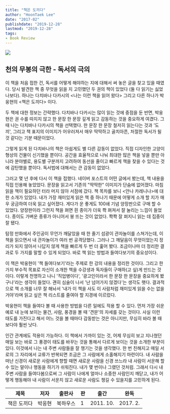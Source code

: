 ```yaml
---
title: "책은 도끼다"
author: "HoonTaek Lee"
date: "2017-02"
publishdate: "2019-12-28"
lastmod: "2019-12-28"
tags:
- Book Review
---
```


![](http://image.yes24.com/momo/TopCate1237/MidCate009/123688863.jpg)

## 천의 무봉의 극한 - 독서의 극의

이 책을 처음 접한 건, 독서를 어떻게 해야하는 지에 대해서 써 놓은 글을 찾고 있을 때였다.
당시 발견한 책 중 무엇을 읽을 지 고민했던 두 권의 책이 있었다 (둘 다 읽기는 싫었나보다).
하나는 다치바나 다카시의 <나는 이런 책을 읽어 왔다> 그리고 다른 하나가 박웅현의 <책은 도끼다> 이다.

두 책에 대한 정보는 간략했다. 다치바나 다카시는 많이 읽는 것에 중점을 둔 반면, 박웅현은 권 수를 따지지 않고 한 문장 한 문장 깊게 읽고 감동하는 것을 중요하게 여겼다. 그 때 나는 다치바나 다카시의 책을 선택했다. 한 문장 한 문장 철저히 읽는다는 것과 '도끼', 그리고 책 표지의 이미지가 어우러져서 매우 딱딱하고 골치아픈, 처절한 독서가 될 것 같다는 기분 때문이었다.

그렇게 읽게 된 다치바나의 책은 아쉽게도 별 다른 감동이 없었다. 직접 디자인한 고양이 형상의 건물이 신기했을 뿐이다. 공간을 효율적으로 나눠 최대한 많은 책을 넣을 뿐만 아니라 분야별로, 용도별 구분까지 고려하여 동선을 줄이고 빠르게 책을 찾을 수 있다는 것에 감탄했을 뿐이다. 독서법에 대해서는 큰 감동이 없었다.

그러고 몇 년 후에 다시 이 책을 접했다. 네이버 포스트의 어떤 글에서 봤는데, 책 내용을 직접 인용해 놓았었다. 문장을 읽고서 기존의 "딱딱한" 이미지가 단숨에 없어졌다. 마침 읽을 책이 필요하던 터라 머지 않아 서점에 갔다. 책 목차를 보니 <안나 카레니나>에 대한 소개가 있었다. 내가 가장 재미있게 읽은 책 중 하나기 때문에 어떻게 소개 할 지가 매우 궁금하여 더욱 읽고 싶어졌다. 게다가 운 좋게도 100쇄 기념 양장판으로 구매 할 수 있었다. 양장판이라 그런지 책을 펴면 흰 종이가 더욱 쫙 펴져서 잘 눌리는 느낌이 들었다. 종이도 가벼운 종류가 아니어서 붕 뜨는 것이 없었다. 쫙쫙 잘 펴지니 읽는 데 집중이 잘 됐다.

탐정 만화에서 주인공이 무언가 깨달았을 때 한 줄기 섬광이 관자놀이를 스쳐가는데, 이 책을 읽으면서 내 관자놀이가 여러 번 공격당했다. 그러나 그 깨달음이 무엇이었는지 정리가 되지 않아서 나답지 않게 책을 빠르게 두 번 더 훑어 봤다. 조금이나마 더 정리한 결과로 두 가지를 말할 수 있게 되었다. 바로 책 읽는 방법과 들여다보기의 중요성이다.  

이 책은 박웅현이 '책 들여다보기'라는 주제로 한 강의 내용을 정리한 것이다. 그리고 한 가지 부수적 목표로 자신이 소개한 책을 수강생과 독자들이 구매하(고 싶)게 만드는 것이다. 이렇게 천명하고 나니 '직업병이다', '광고인이라서 한 문장 한 문장을 중요하게 봤구나'라는 생각이 들었다. 괜히 심술이 나서 '난 넘어가지 않겠다'는 생각도 햇다. 결과적으로 책 소개를 너무 잘 해놔서 '내가 이 책을 사도 이 사람처럼 재미있게 읽을 수는 없을 거야'라며 읽고 싶은 책 리스트를 줄여야 할 지경에 이르렀다.

박웅현이 책을 들여다 볼 때 사용한 방법을 다른 일에도 적용 할 수 있다. 먼저 가장 쉬운 예로 내 눈에 보이는 물건, 사람, 풍경을 볼 때 '견문'의 자세를 갖는 것이다. 사실 이런 태도를 가진다고 해서 어느 것을 볼 때마다 감동받는 것은 아니지만, 무심히 바라 볼 때 보다야 훨씬 낫다.

인간 관계에도 적용이 가능하다. 이 책에서 가까이 있는 것, 어제 무심히 보고 지나쳤던 매일 보는 바로 그 풍경이 태도를 바꾸는 것을 통해서 다르게 보이는 것을 소개한 부분이 있다. 이것에서 나는 내 주변 사람들을 잘 챙기는 것을 생각했다. 한 번 친해지고 매일 서로의 그 자리에서 교류가 반복되면 조금은 그 사람에게 소홀해지기 마련이다. 내 사람을 떠난 신경이 새로운 사람에게 향할 때면 새로운 사람을 신경 쓰느라 내 사람이 서운해 할 수 있는 말이나 행동을 하기가 쉬워진다. 내가 몇 번이나 그랬던 것처럼. 그래서 다시 내 주변 사람을 들여다봄으로써 그 사람이 나에게 얼마나 소중한 사람인지 깨닫고, 내가 어떻게 행동해야 내 사람이 서운치 않고 새로운 사람도 챙길 수 있을지를 고민하게 된다.

|제목|저자|출판사|판|출간|완독|
|------|---|---|---|---|---|
|책은 도끼다|박웅현|북하우스|1|2011. 10.|2017. 2.|
